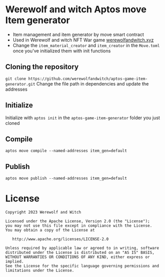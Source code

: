 # Werewolf and witch Aptos move Item generator
- Item management and item generator by move smart contract
- Used in Werewolf and witch NFT War game [werewolfandwitch.xyz](https://werewolfandwitch.xyz/)
- Change the ```item_material_creator``` and ```item_creator``` in the ```Move.toml``` once you’ve initialized them with init functions

## Cloning the repository
```git clone https://github.com/werewolfandwitch/aptos-game-item-generator.git```
Change the file path in dependencies and update the addresses

## Initialize
Initialize with ```aptos init``` in the ```aptos-game-item-generator``` folder you just cloned

## Compile
```aptos move compile --named-addresses item_gen=default```

## Publish
```aptos move publish --named-addresses item_gen=default```




License
=======

    Copyright 2023 Werewolf and Witch

    Licensed under the Apache License, Version 2.0 (the "License");
    you may not use this file except in compliance with the License.
    You may obtain a copy of the License at

       http://www.apache.org/licenses/LICENSE-2.0

    Unless required by applicable law or agreed to in writing, software
    distributed under the License is distributed on an "AS IS" BASIS,
    WITHOUT WARRANTIES OR CONDITIONS OF ANY KIND, either express or implied.
    See the License for the specific language governing permissions and
    limitations under the License.


